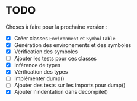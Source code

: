 # TODO

Choses à faire pour la prochaine version :

- [x] Créer classes `Environment` et `SymbolTable`
- [x] Génération des environements et des symboles
- [x] Vérification des symboles
- [ ] Ajouter les tests pour ces classes
- [x] Inférence de types
- [x] Vérification des types
- [ ] Implémenter dump()
- [ ] Ajouter des tests sur les imports pour dump()
- [x] Ajouter l'indentation dans decompile()